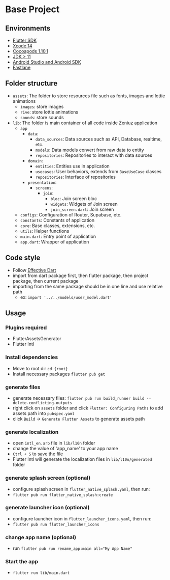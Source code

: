 # Base Project

## Environments
- [Flutter SDK](https://flutter.dev)
- [Xcode 14](https://developer.apple.com/xcode)
- [Cocoapods 1.10.1](https://cocoapods.org)
- [JDK > 11](https://www.oracle.com/java/technologies/javase-jdk11-downloads.html)
- [Android Studio and Android SDK](https://developer.android.com/studio)
- [Fastlane](https://docs.fastlane.tools/)

## Folder structure
- `assets`: The folder to store resources file such as fonts, images and lottie animations
  - `images`: store images
  - `rive`: store lottie animations
  - `sounds`: store sounds
- `lib`: The folder is main container of all code inside Zeniuz application
    - `app`
      - `data`: 
        - `data_sources`: Data sources such as API, Database, realtime, etc.
        - `models`: Data models convert from raw data to entity
        - `repositories`: Repositories to interact with data sources
      - `domain`:
        - `entities`: Entities use in application
        - `usecases`: User behaviors, extends from `BaseUseCase` classes
        - `repositories`: Interface of repositories
      - `presentation`:
        - `screens`: 
            - `join`:
                - `bloc`: Join screen bloc
                - `widgets`: Widgets of Join screen
                - `join_screen.dart`: Join screen
    - `configs`: Configuration of Router, Supabase, etc.
    - `constants`: Constants of application
    - `core`: Base classes, extensions, etc.
    - `utils`: Helper functions
    - `main.dart`: Entry point of application
    - `app.dart`: Wrapper of application

## Code style
- Follow [Effective Dart](https://dart.dev/guides/language/effective-dart/style)
- import from dart package first, then flutter package, then project package, then current package
- importing from the same package should be in one line and use relative path 
  - ex: `import '../../models/user_model.dart'`

## Usage

### Plugins required
- FlutterAssetsGenerator
- Flutter Intl

### Install dependencies
- Move to root dir `cd {root}`
- Install necessary packages `flutter pub get`

### generate files
- generate necessary files: `flutter pub run build_runner build --delete-conflicting-outputs`
- right click on `assets` folder and click `Flutter: Configuring Paths` to add assets path into `pubspec.yaml`
- click `Build` -> `Generate Flutter Assets` to generate assets path

### generate localization
- open `intl_en.arb` file in `lib/l10n` folder
- change the value of 'app_name' to your app name
- `Ctrl + S` to save the file
- Flutter Intl will generate the localization files in `lib/l10n/generated` folder

### generate splash screen (optional)
- configure splash screen in `flutter_native_splash.yaml`, then run:
- `flutter pub run flutter_native_splash:create`

### generate launcher icon (optional)
- configure launcher icon in `flutter_launcher_icons.yaml`, then run:
- `flutter pub run flutter_launcher_icons`

### change app name (optional)
- run `flutter pub run rename_app:main all="My App Name"`

### Start the app

- `flutter run lib/main.dart`
